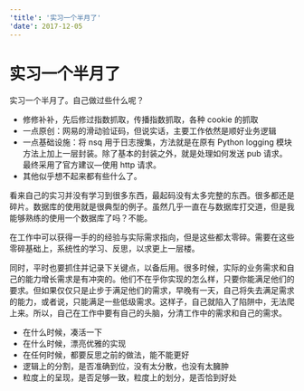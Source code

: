 ```yaml
---
'title': '实习一个半月了'
'date': 2017-12-05
---
```

# 实习一个半月了


实习一个半月了。自己做过些什么呢？

- 修修补补，先后修过指数抓取，传播指数抓取，各种 cookie 的抓取
- 一点原创：网易的滑动验证码，但说实话，主要工作依然是顺好业务逻辑
- 一点基础设施：将 nsq 用于日志搜集，方法就是在原有 Python logging 模块方法上加上一层封装。除了基本的封装之外，就是处理如何发送 pub 请求。最终采用了官方建议—使用 http 请求。
- 其他似乎想不起来都有些什么了。

看来自己的实习并没有学习到很多东西，最起码没有太多完整的东西。很多都还是碎片。数据库的使用就是很典型的例子。虽然几乎一直在与数据库打交道，但是我能够熟练的使用一个数据库了吗？不能。

在工作中可以获得一手的的经验与实际需求指向，但是这些都太零碎。需要在这些零碎基础上，系统性的学习、反思，以求更上一层楼。

同时，平时也要抓住并记录下关键点，以备后用。很多时候，实际的业务需求和自己的能力增长需求是有冲突的。他们不在乎你实现的怎么样，只要你能满足他们的要求。但如果仅仅只是止步于满足他们的需求，早晚有一天，自己将失去满足需求的能力，或者说，只能满足一些低级需求。这样子，自己就陷入了陷阱中，无法爬上来。所以，自己在工作中要有自己的头脑，分清工作中的需求和自己的需求。

- 在什么时候，凑活一下
- 在什么时候，漂亮优雅的实现
- 在任何时候，都要反思之前的做法，能不能更好
- 逻辑上的分割，是否准确到位，没有太分散，也没有太臃肿
- 粒度上的呈现，是否足够一致，粒度上的划分，是否恰到好处

